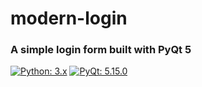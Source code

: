# modern-login

### A simple login form built with PyQt 5

[![Python: 3.x](https://img.shields.io/badge/python-3.x-blue?logo=python&logoColor=gold)](https://www.python.org/downloads)
[![PyQt: 5.15.0](https://img.shields.io/badge/pyqt-5.15.0-darkgreen?logo=qt&logoColor=green)](https://pypi.org/project/PyQt5)
